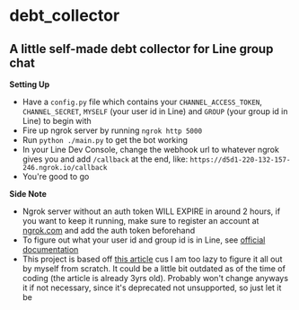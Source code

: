 # debt_collector

## A little self-made debt collector for Line group chat

**Setting Up**

-   Have a `config.py` file which contains your `CHANNEL_ACCESS_TOKEN`, `CHANNEL_SECRET`, `MYSELF` (your user id in Line) and `GROUP` (your group id in Line) to begin with
-   Fire up ngrok server by running `ngrok http 5000`
-   Run `python ./main.py` to get the bot working
-   In your Line Dev Console, change the webhook url to whatever ngrok gives you and add `/callback` at the end, like: `https://d5d1-220-132-157-246.ngrok.io/callback`
-   You're good to go

**Side Note**

-   Ngrok server without an auth token WILL EXPIRE in around 2 hours, if you want to keep it running, make sure to register an account at [ngrok.com](https://ngrok.com/) and add the auth token beforehand
-   To figure out what your user id and group id is in Line, see [official documentation](https://developers.line.biz/en/reference/messaging-api/#source-group)
-   This project is based off [this article](https://ithelp.ithome.com.tw/articles/10229943) cus I am too lazy to figure it all out by myself from scratch. It could be a little bit outdated as of the time of coding (the article is already 3yrs old). Probably won't change anyways it if not necessary, since it's deprecated not unsupported, so just let it be
